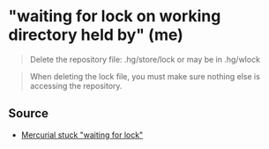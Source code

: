 # "waiting for lock on working directory held by" (me)



> Delete the repository file: .hg/store/lock or may be in .hg/wlock

> When deleting the lock file, you must make sure nothing else is accessing the repository.


## Source

* [Mercurial stuck "waiting for lock"](https://stackoverflow.com/questions/12865/mercurial-stuck-waiting-for-lock)